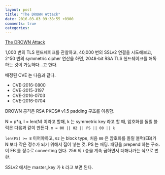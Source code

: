 ```yaml
---
layout: post
title: "The DROWN Attack"
date: 2016-03-03 09:38:55 +0900
comments: true
categories: 
---
```


[The DROWN Attack](https://drownattack.com)

1,000 번의 TLS 핸드쉐이크를 관찰하고, 40,000 번의 SSLv2 연결을 시도해보고, 2^50 번의 symmetric cipher 연산을 하면, 2048-bit RSA TLS 핸드쉐이크를 해독하는 것이 가능하다...고 한다.

배정된 CVE 는 다음과 같다.

* CVE-2016-0800
* CVE-2015-3197 
* CVE-2016-0703
* CVE-2016-0704

DROWN 공격은 RSA PKCS# v1.5 padding 구조를 이용함.

N = p*q, l = len(N) 이라고 할때, k 는 symmetric key 라고 할 때, 암호화를 돌릴 블럭은 다음과 같이 만든다. `m = 00 || 02 || PS || 00 || k`

`len(PS) >= 8` 이어야하고, `02` 는 block type, 처음 `00` 은 암호화를 돌릴 블럭(EB)가 N 보다 작은 정수가 되기 위해서 집어 넣는 것. PS 는 패딩. 패딩을 prepend 하는 구조. 이 EB 를 정수로 converting 한다. 256 의 i 승을 계속 곱하면서 더해나가는 식으로 변환.

SSLv2 에서는 master_key 가 k 라고 보면 된다.
